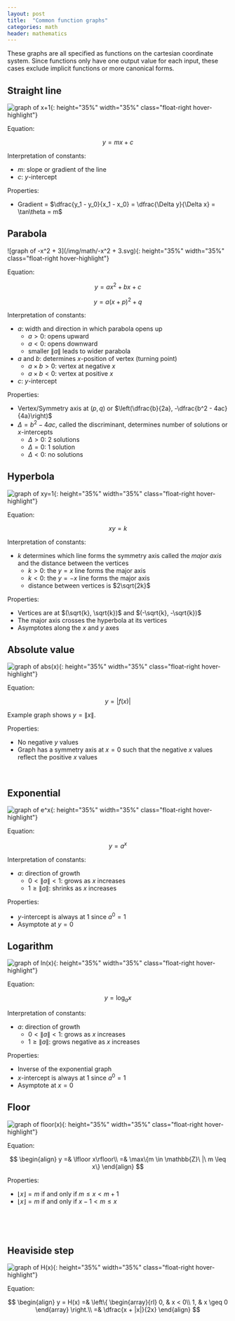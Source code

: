 ```yaml
---
layout: post
title:  "Common function graphs"
categories: math
header: mathematics
---
```


These graphs are all specified as functions on the cartesian coordinate system. Since functions only have one output value for each input, these cases exclude implicit functions or more canonical forms.

<!--
Inverse

$x$ is the independent variable
$y$ is the dependent variable
-->

## Straight line

![graph of x+1](/img/math/x+1.svg){: height="35%" width="35%" class="float-right hover-highlight"}

Equation:

$$y = mx + c$$

Interpretation of constants:

- $m$: slope or gradient of the line
- $c$: $y$-intercept

Properties:

- Gradient = $\dfrac{y_1 - y_0}{x_1 - x_0} = \dfrac{\Delta y}{\Delta x} = \tan\theta = m$

## Parabola

![graph of -x^2 + 3](/img/math/-x^2 + 3.svg){: height="35%" width="35%" class="float-right hover-highlight"}

Equation:

$$y = ax^2 + bx + c$$

$$y = a(x + p)^2 + q$$

Interpretation of constants:

- $a$: width and direction in which parabola opens up
  - $a > 0$: opens upward
  - $a < 0$: opens downward
  - smaller $\|a\|$ leads to wider parabola
- $a$ and $b$: determines $x$-position of vertex (turning point)
  - $a\times b > 0$: vertex at negative $x$
  - $a\times b < 0$: vertex at positive $x$
- $c$: $y$-intercept

Properties:

- Vertex/Symmetry axis at $(p,q)$ or $\left(\dfrac{b}{2a}, -\dfrac{b^2 - 4ac}{4a}\right)$
- $\Delta = b^2 - 4ac$, called the discriminant, determines number of solutions or $x$-intercepts
  - $\Delta > 0$: 2 solutions
  - $\Delta = 0$: 1 solution
  - $\Delta < 0$: no solutions

## Hyperbola

![graph of xy=1](/img/math/xy=1.svg){: height="35%" width="35%" class="float-right hover-highlight"}

Equation:

$$xy = k$$

Interpretation of constants:

- $k$ determines which line forms the symmetry axis called the *major axis* and the distance between the vertices
  - $k > 0$: the $y = x$ line forms the major axis
  - $k < 0$: the $y = -x$ line forms the major axis
  - distance between vertices is $2\sqrt{2k}$

Properties:

- Vertices are at $(\sqrt{k}, \sqrt{k})$ and $(-\sqrt{k}, -\sqrt{k})$
- The major axis crosses the hyperbola at its vertices
- Asymptotes along the $x$ and $y$ axes

## Absolute value

![graph of abs(x)](/img/math/abs(x).svg){: height="35%" width="35%" class="float-right hover-highlight"}

Equation:

$$y = \left|f(x)\right|$$

Example graph shows $y = \|x\|$.

Properties:

- No negative $y$ values
- Graph has a symmetry axis at $x = 0$ such that the negative $x$ values reflect the positive $x$ values

&nbsp;

## Exponential

![graph of e^x](/img/math/e^x.svg){: height="35%" width="35%" class="float-right hover-highlight"}

Equation:

$$y = a^x$$

Interpretation of constants:

- $a$: direction of growth
  - $0 < \|a\| < 1$: grows as $x$ increases
  - $1 \geq \|a\|$: shrinks as $x$ increases

Properties:

- $y$-intercept is always at 1 since $a^0 = 1$
- Asymptote at $y = 0$

## Logarithm

![graph of ln(x)](/img/math/ln(x).svg){: height="35%" width="35%" class="float-right hover-highlight"}

Equation:

$$y = \log_ax$$

Interpretation of constants:

- $a$: direction of growth
  - $0 < \|a\| < 1$: grows as $x$ increases
  - $1 \geq \|a\|$: grows negative as $x$ increases

Properties:

- Inverse of the exponential graph
- $x$-intercept is always at 1 since $a^0 = 1$
- Asymptote at $x = 0$

## Floor

![graph of floor(x)](/img/math/floor(x).svg){: height="35%" width="35%" class="float-right hover-highlight"}

Equation:

$$
\begin{align}
y =& \lfloor x\rfloor\\
=& \max\{m \in \mathbb{Z}\ |\ m \leq x\}
\end{align}
$$

Properties:

- $\lfloor x\rfloor = m$ if and only if $m \leq x < m + 1$
- $\lfloor x\rfloor = m$ if and only if $x - 1 < m \leq x$

&nbsp;

&nbsp;

## Heaviside step

![graph of H(x)](/img/math/H(x).svg){: height="35%" width="35%" class="float-right hover-highlight"}

Equation:

$$
\begin{align}
y = H(x) =& \left\{ \begin{array}{rl}
    0, & x < 0\\
    1, & x \geq 0
   \end{array} \right.\\
=& \dfrac{x + |x|}{2x}
\end{align}
$$
